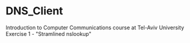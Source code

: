# DNS_Client
Introduction to Computer Communications course at Tel-Aviv University Exercise 1 - "Stramlined nslookup"
